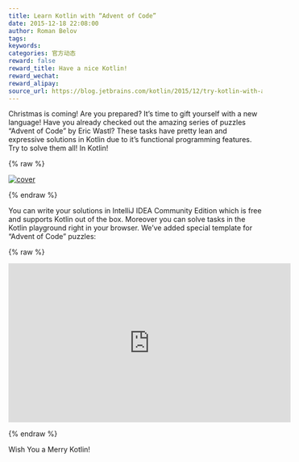 ```yaml
---
title: Learn Kotlin with “Advent of Code”
date: 2015-12-18 22:08:00
author: Roman Belov
tags:
keywords:
categories: 官方动态
reward: false
reward_title: Have a nice Kotlin!
reward_wechat:
reward_alipay:
source_url: https://blog.jetbrains.com/kotlin/2015/12/try-kotlin-with-advent-of-code/
---
```


Christmas is coming! Are you prepared? It’s time to gift yourself with a new language!
Have you already checked out the amazing series of puzzles “Advent of Code” by Eric Wastl? These tasks have pretty lean and expressive solutions in Kotlin due to it’s functional programming features.
Try to solve them all! In Kotlin!

{% raw %}
<p><a href="https://i1.wp.com/blog.jetbrains.com/kotlin/files/2015/12/cover.png"><img alt="cover" class="alignnone size-full wp-image-3312" data-recalc-dims="1" src="https://i1.wp.com/blog.jetbrains.com/kotlin/files/2015/12/cover.png?resize=640%2C320&amp;ssl=1"/></a></p>
{% endraw %}

You can write your solutions in IntelliJ IDEA Community Edition which is free and supports Kotlin out of the box.
Moreover you can solve tasks in the Kotlin playground right in your browser. We’ve added special template for “Advent of Code” puzzles:

{% raw %}
<p><iframe allowfullscreen="" frameborder="0" height="315" src="https://www.youtube.com/embed/1UkJ7CNzhNk" width="560"></iframe></p>
{% endraw %}

Wish You a Merry Kotlin!
